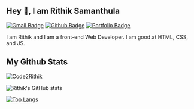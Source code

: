 ## Hey 👋, I am Rithik Samanthula
[![Gmail Badge](https://img.shields.io/badge/-talk2rithiks@gmail.com-c14438?style=flat&logo=Gmail&logoColor=white&link=mailto:talk2rithiks@gmail.com)](mailto:talk2rithiks@gmail.com) [![Github Badge](https://img.shields.io/badge/-Code2Rithik-grey?style=flat&logo=github&logoColor=white&link=https://github.com/Code2Rithik/)](https://www.github.com/Code2Rithik/) [![Portfolio Badge](https://img.shields.io/badge/portfolio-web-blue?style=flat&link=https://code2rithik.github.io//)](https://code2rithik.github.io//) <p align='left'>I am Rithik and I am a front-end Web Developer. I am good at HTML, CSS, and JS.</p>
## My Github Stats
<p align=left> <img src=https://komarev.com/ghpvc/?username=Code2Rithik alt=Code2Rithik /> </p>

![Rithik's GitHub stats](https://github-readme-stats.vercel.app/api?username=Code2Rithik&show_icons=true&theme=blue-green)

[![Top Langs](https://github-readme-stats.vercel.app/api/top-langs/?username=Code2Rithik&layout=compact)](https://github.com/Code2Rithik/github-readme-stats)

